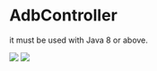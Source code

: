 # AdbController

it must be used with Java 8 or above.

<img src="https://github.com/LeshLiao/AdbController/blob/main/media/01.jpg">
<img src="https://github.com/LeshLiao/AdbController/blob/main/media/02.jpg">
